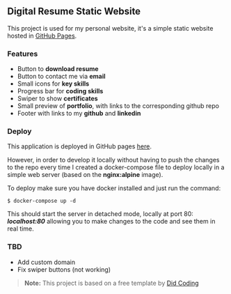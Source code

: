 ## Digital Resume Static Website

This project is used for my personal website, it's a simple static website hosted in [GitHub Pages](https://pages.github.com/).

### Features
- Button to **download resume**
- Button to contact me via **email**
- Small icons for **key skills**
- Progress bar for **coding skills**
- Swiper to show **certificates**
- Small preview of **portfolio**, with links to the corresponding github repo
- Footer with links to my **github** and **linkedin**

### Deploy
This application is deployed in GitHub pages [here](https://calvinhus.github.io/resume/).

However, in order to develop it locally without having to push the changes to the repo every time I created a docker-compose file to deploy locally in a simple web server (based on the **nginx:alpine** image).

To deploy make sure you have docker installed and just run the command:
```console
$ docker-compose up -d 
```
This should start the server in detached mode, locally at port 80: ***localhost:80*** allowing you to make changes to the code and see them in real time.

### TBD
- Add custom domain
- Fix swiper buttons (not working)

> **Note:** This project is based on a free template by [Did Coding](https://github.com/bobby-didcoding/didcoding_resume_template)
